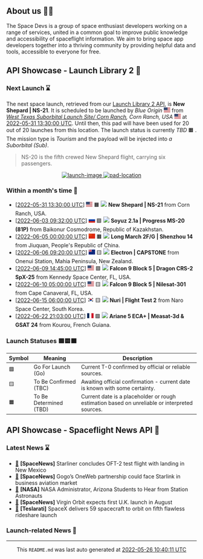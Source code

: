 ## About us 🧑‍🚀
The Space Devs is a group of space enthusiast developers working on a range of
services, united in a common goal to improve public knowledge and accessibility
of spaceflight information. We aim to bring space app developers together into a
thriving community by providing helpful data and tools, accessible to everyone
for free.

## API Showcase - Launch Library 2 🚀

### Next Launch ⌛
The next space launch, retrieved from our
<a href="https://thespacedevs.com/llapi">Launch Library 2 API</a>, is
**New Shepard | NS-21**. It is scheduled to be launched by *Blue Origin*
<img width="17" src="https://raw.githubusercontent.com/lipis/flag-icons/main/flags/4x3/us.svg" />
from *<a href="https://en.wikipedia.org/wiki/Corn_Ranch">West Texas Suborbital Launch Site/ Corn Ranch</a>, Corn Ranch, USA*
<img width="17" src="https://raw.githubusercontent.com/lipis/flag-icons/main/flags/4x3/us.svg" />
at <a href="https://www.timeanddate.com/worldclock/fixedtime.html?iso=20220531T133000">2022-05-31 13:30:00 UTC</a>.  Until
then, this pad will have been used for 20
out of 20 launches from this location. The launch status is currently
*TBD* 🟧 . The mission type is
*Tourism* and the payload will be injected
into *a Suborbital
(Sub)*.
<br>
<blockquote>
  NS-20 is the fifth crewed New Shepard flight, carrying six passengers.
</blockquote>

<p float="left" align="center">
  <a href="https://en.wikipedia.org/wiki/New_Shepard" >
    <img alt="launch-image" height="200" src="https://spacelaunchnow-prod-east.nyc3.digitaloceanspaces.com/media/launcher_images/new2520shepard_image_20190207032624.jpeg" />
  </a>
  <a href="https://www.google.com/maps/place/31%C2%B025'22.4%22N+104%C2%B045'25.6%22W" >
    <img alt="pad-location" height="200" src="https://spacelaunchnow-prod-east.nyc3.digitaloceanspaces.com/media/launch_images/location_29_20200803142436.jpg"  />
  </a>
</p>

### Within a month's time 📅
- \[<a href="https://www.timeanddate.com/worldclock/fixedtime.html?iso=20220531T133000">2022-05-31 13:30:00 UTC</a>\]  <img width="17" src="https://raw.githubusercontent.com/lipis/flag-icons/main/flags/4x3/us.svg" /> 🟧  <a href="https://www.google.com/calendar/render?action=TEMPLATE&text=New Shepard | NS-21&location=Corn Ranch, USA&dates=20220531T133000Z%2F20220531T163000Z"><img border="0" width="15" src="https://upload.wikimedia.org/wikipedia/commons/a/a5/Google_Calendar_icon_%282020%29.svg"></a> **New Shepard | NS-21** from Corn Ranch, USA.
- \[<a href="https://www.timeanddate.com/worldclock/fixedtime.html?iso=20220603T093200">2022-06-03 09:32:00 UTC</a>\]  <img width="17" src="https://raw.githubusercontent.com/lipis/flag-icons/main/flags/4x3/ru.svg" /> 🟩  <a href="https://www.google.com/calendar/render?action=TEMPLATE&text=Soyuz 2.1a | Progress MS-20 (81P)&location=Baikonur Cosmodrome, Republic of Kazakhstan&dates=20220603T093200Z%2F20220603T093200Z"><img border="0" width="15" src="https://upload.wikimedia.org/wikipedia/commons/a/a5/Google_Calendar_icon_%282020%29.svg"></a> **Soyuz 2.1a | Progress MS-20 (81P)** from Baikonur Cosmodrome, Republic of Kazakhstan.
- \[<a href="https://www.timeanddate.com/worldclock/fixedtime.html?iso=20220605T000000">2022-06-05 00:00:00 UTC</a>\]  <img width="17" src="https://raw.githubusercontent.com/lipis/flag-icons/main/flags/4x3/cn.svg" /> 🟧  <a href="https://www.google.com/calendar/render?action=TEMPLATE&text=Long March 2F/G | Shenzhou 14&location=Jiuquan, People&#x27;s Republic of China&dates=20220605T000000Z%2F20220605T000000Z"><img border="0" width="15" src="https://upload.wikimedia.org/wikipedia/commons/a/a5/Google_Calendar_icon_%282020%29.svg"></a> **Long March 2F/G | Shenzhou 14** from Jiuquan, People's Republic of China.
- \[<a href="https://www.timeanddate.com/worldclock/fixedtime.html?iso=20220606T092000">2022-06-06 09:20:00 UTC</a>\]  <img width="17" src="https://raw.githubusercontent.com/lipis/flag-icons/main/flags/4x3/nz.svg" /> 🟨  <a href="https://www.google.com/calendar/render?action=TEMPLATE&text=Electron | CAPSTONE&location=Onenui Station, Mahia Peninsula, New Zealand&dates=20220606T092000Z%2F20220606T092000Z"><img border="0" width="15" src="https://upload.wikimedia.org/wikipedia/commons/a/a5/Google_Calendar_icon_%282020%29.svg"></a> **Electron | CAPSTONE** from Onenui Station, Mahia Peninsula, New Zealand.
- \[<a href="https://www.timeanddate.com/worldclock/fixedtime.html?iso=20220609T144500">2022-06-09 14:45:00 UTC</a>\]  <img width="17" src="https://raw.githubusercontent.com/lipis/flag-icons/main/flags/4x3/us.svg" /> 🟩  <a href="https://www.google.com/calendar/render?action=TEMPLATE&text=Falcon 9 Block 5 | Dragon CRS-2 SpX-25&location=Kennedy Space Center, FL, USA&dates=20220609T144500Z%2F20220609T144500Z"><img border="0" width="15" src="https://upload.wikimedia.org/wikipedia/commons/a/a5/Google_Calendar_icon_%282020%29.svg"></a> **Falcon 9 Block 5 | Dragon CRS-2 SpX-25** from Kennedy Space Center, FL, USA.
- \[<a href="https://www.timeanddate.com/worldclock/fixedtime.html?iso=20220610T050000">2022-06-10 05:00:00 UTC</a>\]  <img width="17" src="https://raw.githubusercontent.com/lipis/flag-icons/main/flags/4x3/us.svg" /> 🟨  <a href="https://www.google.com/calendar/render?action=TEMPLATE&text=Falcon 9 Block 5 | Nilesat-301&location=Cape Canaveral, FL, USA&dates=20220610T050000Z%2F20220610T050000Z"><img border="0" width="15" src="https://upload.wikimedia.org/wikipedia/commons/a/a5/Google_Calendar_icon_%282020%29.svg"></a> **Falcon 9 Block 5 | Nilesat-301** from Cape Canaveral, FL, USA.
- \[<a href="https://www.timeanddate.com/worldclock/fixedtime.html?iso=20220615T060000">2022-06-15 06:00:00 UTC</a>\]  <img width="17" src="https://raw.githubusercontent.com/lipis/flag-icons/main/flags/4x3/kr.svg" /> 🟨  <a href="https://www.google.com/calendar/render?action=TEMPLATE&text=Nuri | Flight Test 2&location=Naro Space Center, South Korea&dates=20220615T060000Z%2F20220615T080000Z"><img border="0" width="15" src="https://upload.wikimedia.org/wikipedia/commons/a/a5/Google_Calendar_icon_%282020%29.svg"></a> **Nuri | Flight Test 2** from Naro Space Center, South Korea.
- \[<a href="https://www.timeanddate.com/worldclock/fixedtime.html?iso=20220622T210300">2022-06-22 21:03:00 UTC</a>\]  <img width="17" src="https://raw.githubusercontent.com/lipis/flag-icons/main/flags/4x3/fr.svg" /> 🟩  <a href="https://www.google.com/calendar/render?action=TEMPLATE&text=Ariane 5 ECA+ | Measat-3d &amp; GSAT 24&location=Kourou, French Guiana&dates=20220622T210300Z%2F20220622T224300Z"><img border="0" width="15" src="https://upload.wikimedia.org/wikipedia/commons/a/a5/Google_Calendar_icon_%282020%29.svg"></a> **Ariane 5 ECA+ | Measat-3d & GSAT 24** from Kourou, French Guiana.


### Launch Statuses 🟩🟨🟧
<p align="center">
    <table class="tg">
    <thead>
      <tr>
        <th class="tg-0pky">Symbol</th>
        <th class="tg-0pky">Meaning</th>
        <th class="tg-0pky">Description</th>
      </tr>
    </thead>
    <tbody>
      <tr>
        <td class="tg-0pky">🟩</td>
        <td class="tg-0pky">Go For Launch (Go)</td>
        <td class="tg-0pky">Current T-0 confirmed by official or reliable sources.</td>
      </tr>
      <tr>
        <td class="tg-0pky">🟨</td>
        <td class="tg-0pky">To Be Confirmed (TBC)</td>
        <td class="tg-0pky">Awaiting official confirmation - current date is known with some certainty.</td>
      </tr>
      <tr>
        <td class="tg-0pky">🟧</td>
        <td class="tg-0pky">To Be Determined (TBD)</td>
        <td class="tg-0pky">Current date is a placeholder or rough estimation based on unreliable or interpreted sources.</td>
      </tr>
    </tbody>
    </table>
</p>

## API Showcase - Spaceflight News API 📰

### Latest News ⌛
- <a href="https://spacenews.com/starliner-concludes-oft-2-test-flight-with-landing-in-new-mexico/" >🔗</a> **[SpaceNews]** Starliner concludes OFT-2 test flight with landing in New Mexico
- <a href="https://spacenews.com/gogos-oneweb-partnership-could-face-starlink-in-business-aviation-market/" >🔗</a> **[SpaceNews]** Gogo’s OneWeb partnership could face Starlink in business aviation market
- <a href="http://www.nasa.gov/press-release/nasa-administrator-arizona-students-to-hear-from-station-astronauts" >🔗</a> **[NASA]** NASA Administrator, Arizona Students to Hear from Station Astronauts
- <a href="https://spacenews.com/virgin-orbit-expects-first-u-k-launch-in-august/" >🔗</a> **[SpaceNews]** Virgin Orbit expects first U.K. launch in August
- <a href="https://www.teslarati.com/spacex-transporter-5-rideshare-launch-webcast/" >🔗</a> **[Teslarati]** SpaceX delivers 59 spacecraft to orbit on fifth flawless rideshare launch


### Launch-related News 🚀



<hr>
  <div align="center">
  This <code>README.md</code> was last auto generated at <a href="https://www.timeanddate.com/worldclock/fixedtime.html?iso=20220526T104011">2022-05-26 10:40:11 UTC</a>
  <br>
  <!-- <a href="https://medium.com/@g.h.garrett" target="_blank">Learn to add space launches to your profile here!</a> -->
</div>